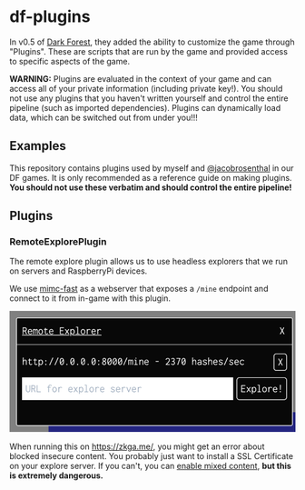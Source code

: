 # df-plugins

In v0.5 of [Dark Forest](https://zkga.me/), they added the ability to customize the game through "Plugins". These are scripts that are run by the game and provided access to specific aspects of the game.

__WARNING:__ Plugins are evaluated in the context of your game and can access all of your private information (including private key!). You should not use any plugins that you haven't written yourself and control the entire pipeline (such as imported dependencies). Plugins can dynamically load data, which can be switched out from under you!!!

## Examples

This repository contains plugins used by myself and [@jacobrosenthal](https://github.com/jacobrosenthal) in our DF games. It is only recommended as a reference guide on making plugins. __You should not use these verbatim and should control the entire pipeline!__

## Plugins

### RemoteExplorePlugin

The remote explore plugin allows us to use headless explorers that we run on servers and RaspberryPi devices.

We use [mimc-fast](https://github.com/jacobrosenthal/mimc-fast) as a webserver that exposes a `/mine` endpoint and connect to it from in-game with this plugin.

![RemoteExplore screenshot](screenshots/remote-explore.png)

When running this on https://zkga.me/, you might get an error about blocked insecure content. You probably just want to install a SSL Certificate on your explore server. If you can't, you can [enable mixed content](enable-mixed.md), __but this is extremely dangerous.__
